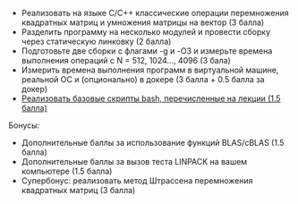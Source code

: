 - Реализовать на языке C/C++ классические операции перемножения квадратных матриц и умножения матрицы на вектор (3 балла) 
- Разделить программу на несколько модулей и провести сборку через статическую линковку (2 балла)
- Подготовьте две сборки с флагами -g и  -O3 и измерьте времена выполнения операций с N = 512, 1024..., 4096 (3 бала)
- Измерить времена выполнения программ в виртуальной машине, реальной ОС и (опционально) в докере (3 балла + 0.5 балла за докер)
- [Реализовать базовые скрипты bash, перечисленные на лекции (1.5 балла)](https://github.com/7CD/made_hpc/tree/master/hw2/bash_scripts)

Бонусы:

- Дополнительные баллы за использование функций BLAS/cBLAS (1.5 балла)
- Дополнительные баллы за вызов теста LINPACK на вашем компьютере (1.5 балла)
- Супербонус: реализовать метод Штрассена перемножения квадратных матриц (3 балла)

